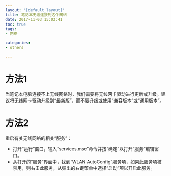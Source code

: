 ```yaml
---
layout: '[default_layout]'   
title: 笔记本无法连接到这个网络         
date: 2017-11-03 15:03:41  
toc: true                  
tags:                        
- 网络

categories:                  
- others

---
```


# 方法1
当笔记本电脑连接不上无线网络时，我们需要将无线网卡驱动进行更新或升级。建议将无线网卡驱动升级到“最新版”，而不要升级或使用“兼容版本”或“通用版本”。

# 方法2
重启有关无线网络的相关“服务”：
- 打开“运行”窗口，输入“services.msc”命令并按“确定”以打开“服务”编辑窗口。
- 从打开的“服务”界面中，找到“WLAN AutoConfig”服务项，如果此服务项被禁用，则右击此服务，从弹出的右键菜单中选择“启动”项以开启此服务。

